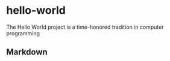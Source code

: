# hello-world
The Hello World project is a time-honored tradition in computer programming
## Markdown
